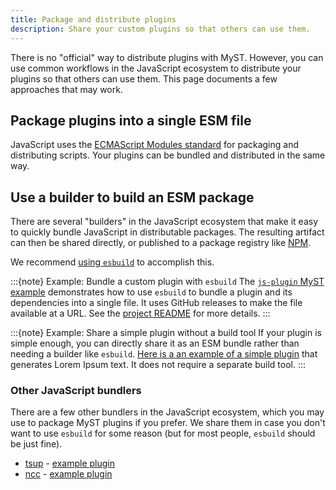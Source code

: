```yaml
---
title: Package and distribute plugins
description: Share your custom plugins so that others can use them.
---
```


There is no "official" way to distribute plugins with MyST. However, you can use common workflows in the JavaScript ecosystem to distribute your plugins so that others can use them. This page documents a few approaches that may work.

## Package plugins into a single ESM file 

JavaScript uses the [ECMAScript Modules standard](https://nodejs.org/api/esm.html) for packaging and distributing scripts. Your plugins can be bundled and distributed in the same way.

## Use a builder to build an ESM package

There are several "builders" in the JavaScript ecosystem that make it easy to quickly bundle JavaScript in distributable packages. The resulting artifact can then be shared directly, or published to a package registry like [NPM](https://npmjs.com).

We recommend [using `esbuild`](https://esbuild.github.io/) to accomplish this.

:::{note} Example: Bundle a custom plugin with `esbuild`
The [`js-plugin` MyST example](https://github.com/myst-examples/js-plugin) demonstrates how to use `esbuild` to bundle a plugin and its dependencies into a single file. It uses GitHub releases to make the file available at a URL. See the [project README](https://github.com/jupyter-book/example-js-plugin?tab=readme-ov-file#myst-js-plugin) for more details.
:::

:::{note} Example: Share a simple plugin without a build tool
If your plugin is simple enough, you can directly share it as an ESM bundle rather than needing a builder like `esbuild`. [Here is a an example of a simple plugin](https://github.com/myst-ext/myst-ext-lorem) that generates Lorem Ipsum text. It does not require a separate build tool.
:::

### Other JavaScript bundlers

There are a few other bundlers in the JavaScript ecosystem, which you may use to package MyST plugins if you prefer. We share them in case you don't want to use `esbuild` for some reason (but for most people, `esbuild` should be just fine).

* [tsup](https://github.com/egoist/tsup) - [example plugin](https://github.com/myst-ext/myst-ext-discourse)
* [ncc](https://github.com/vercel/ncc) - [example plugin](https://github.com/myst-ext/myst-ext-xref-prefix/blob/e975496cafa57e86c88ea71d3abe26a7174b3944/package.json#L20) 

